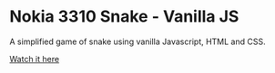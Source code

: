 # Nokia 3310 Snake - Vanilla JS

A simplified game of snake using vanilla Javascript, HTML and CSS.

[Watch it here](https://www.youtube.com/watch?v=rui2tRRVtc0&ab_channel=CodewithAniaKub%C3%B3w)
